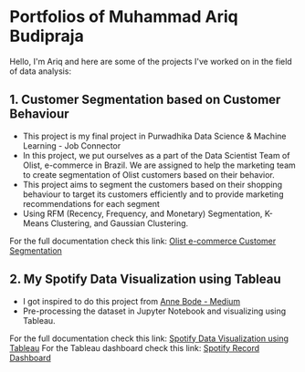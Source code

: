 # Portfolios of Muhammad Ariq Budipraja

Hello, I'm Ariq and here are some of the projects I've worked on in the field of data analysis:
## 1. Customer Segmentation based on Customer Behaviour
- This project is my final project in Purwadhika Data Science & Machine Learning - Job Connector
- In this project, we put ourselves as a  part of the Data Scientist Team of Olist, e-commerce in Brazil. We are assigned to help the marketing team to create segmentation of Olist customers based on their behavior.
- This project aims to segment the customers based on their shopping behaviour to target its customers efficiently and to provide marketing recommendations for each segment
- Using RFM (Recency, Frequency, and Monetary) Segmentation, K-Means Clustering, and Gaussian Clustering.

For the full documentation check this link: [Olist e-commerce Customer Segmentation](https://github.com/ariqmuh/DataWarrior_JC_DS_VL_01_FinalProject)

## 2. My Spotify Data Visualization using Tableau
- I got inspired to do this project from [Anne Bode - Medium](https://towardsdatascience.com/visualizing-spotify-data-with-python-tableau-687f2f528cdd)
- Pre-processing the dataset in Jupyter Notebook and visualizing using Tableau.

For the full documentation check this link: [Spotify Data Visualization using Tableau](https://github.com/ariqmuh/Portfolios/tree/main/My_Spotify_Data_Visualization)
For the Tableau dashboard check this link: [Spotify Record Dashboard](https://public.tableau.com/app/profile/muhammad.ariq.budipraja11/viz/SpotifyAriq/AriqsSpotifyRecord)

